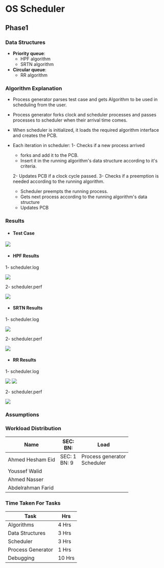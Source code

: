 # OS Scheduler
## Phase1

### Data Structures
- **Priority queue**: 
    - HPF algorithm
    - SRTN algorithm
- **Circular queue**:
    - RR algorithm

### Algorithm Explanation
- Process generator parses test case and gets Algorithm to be used in scheduling from the user.
- Process generator forks clock and scheduler processes and passes processes to scheduler when their arrival time comes.
- When scheduler is initialized, it loads the required algorithm interface and creates the PCB.
- Each iteration in scheduler:
  1- Checks if a new process arrived
    - forks and add it to the PCB.
    - Insert it in the running algorithm's data structure according to it's criteria.
  
  2- Updates PCB if a clock cycle passed.
  3- Checks if a preemption is needed according to the running algorithm.
    - Scheduler preempts the running process.
    - Gets next process according to the running algorithm's data structure
    - Updates PCB

### Results
- #### Test Case
![](testcase.jpg)
- #### **HPF Results**
1- scheduler.log

![](HPF.jpg)

2- scheduler.perf

![](HPFperf.jpg)

- #### **SRTN Results**
1- scheduler.log

![](SRTN.jpg)

2- scheduler.perf

![](SRTNperf.jpg)

- #### **RR Results**
1- scheduler.log

![](RR_1.jpg)
![](RR_2.jpg)

2- scheduler.perf

![](RRperf.jpg)

### Assumptions
<!---
@TODO Add Assumptions in any of the scheduling algorithms
--->


### Workload Distribution 

| Name              | SEC: <Br> BN:   | Load                    |
|-------------------|------------|------------------------------|
| Ahmed Hesham Eid  | SEC: 1 <Br> BN: 9  | Process generator <br> Scheduler |
| Youssef Walid     |            |                              |
| Ahmed Nasser      |            |                              |
| Abdelrahman Farid |            |                              |


### Time Taken For Tasks

| Task              | Hrs    |
|-------------------|--------|
| Algorithms        | 4 Hrs  |
| Data Structures   | 3 Hrs  |
| Scheduler         | 3 Hrs  |
| Process Generator | 1 Hrs  |
| Debugging         | 10 Hrs |